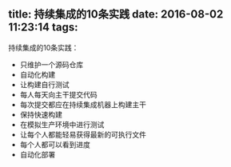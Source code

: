title: 持续集成的10条实践
date: 2016-08-02 11:23:14
tags:
---

持续集成的10条实践：
* 只维护一个源码仓库
* 自动化构建
* 让构建自行测试
* 每人每天向主干提交代码
* 每次提交都应在持续集成机器上构建主干
* 保持快速构建
* 在模拟生产环境中进行测试
* 让每个人都能轻易获得最新的可执行文件
* 每个人都可以看到进度
* 自动化部署
